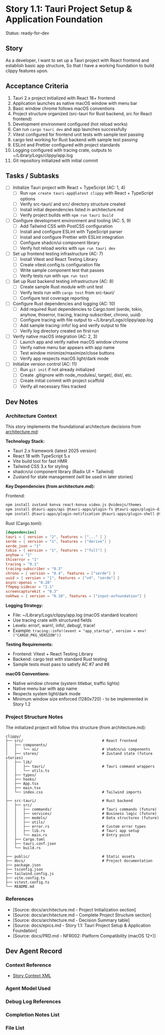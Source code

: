 # Story 1.1: Tauri Project Setup & Application Foundation

Status: ready-for-dev

## Story

As a developer,
I want to set up a Tauri project with React frontend and establish basic app structure,
So that I have a working foundation to build clippy features upon.

## Acceptance Criteria

1. Tauri 2.x project initialized with React 18+ frontend
2. Application launches as native macOS window with menu bar
3. Basic window chrome follows macOS conventions
4. Project structure organized (src-tauri for Rust backend, src for React frontend)
5. Development environment configured (hot reload works)
6. Can run `cargo tauri dev` and app launches successfully
7. Vitest configured for frontend unit tests with sample test passing
8. cargo test working for Rust backend with sample test passing
9. ESLint and Prettier configured with project standards
10. Logging configured with tracing crate, outputs to ~/Library/Logs/clippy/app.log
11. Git repository initialized with initial commit

## Tasks / Subtasks

- [ ] Initialize Tauri project with React + TypeScript (AC: 1, 4)
  - [ ] Run `npm create tauri-app@latest clippy` with React + TypeScript options
  - [ ] Verify src-tauri/ and src/ directory structure created
  - [ ] Install initial dependencies listed in architecture.md
  - [ ] Verify project builds with `npm run tauri build`

- [ ] Configure development environment and tooling (AC: 5, 9)
  - [ ] Add Tailwind CSS with PostCSS configuration
  - [ ] Install and configure ESLint with TypeScript parser
  - [ ] Install and configure Prettier with ESLint integration
  - [ ] Configure shadcn/ui component library
  - [ ] Verify hot reload works with `npm run tauri dev`

- [ ] Set up frontend testing infrastructure (AC: 7)
  - [ ] Install Vitest and React Testing Library
  - [ ] Create vitest.config.ts configuration file
  - [ ] Write sample component test that passes
  - [ ] Verify tests run with `npm run test`

- [ ] Set up Rust backend testing infrastructure (AC: 8)
  - [ ] Create sample Rust module with unit test
  - [ ] Verify tests run with `cargo test` from src-tauri/
  - [ ] Configure test coverage reporting

- [ ] Configure Rust dependencies and logging (AC: 10)
  - [ ] Add required Rust dependencies to Cargo.toml (serde, tokio, anyhow, thiserror, tracing, tracing-subscriber, chrono, uuid)
  - [ ] Configure tracing with file output to ~/Library/Logs/clippy/app.log
  - [ ] Add sample tracing::info! log and verify output to file
  - [ ] Verify log directory created on first run

- [ ] Verify native macOS integration (AC: 2, 3)
  - [ ] Launch app and verify native macOS window chrome
  - [ ] Verify native menu bar appears with app name
  - [ ] Test window minimize/maximize/close buttons
  - [ ] Verify app respects macOS light/dark mode

- [ ] Initialize version control (AC: 11)
  - [ ] Run `git init` if not already initialized
  - [ ] Create .gitignore with node_modules/, target/, dist/, etc.
  - [ ] Create initial commit with project scaffold
  - [ ] Verify all necessary files tracked

## Dev Notes

### Architecture Context

This story implements the foundational architecture decisions from [architecture.md](../architecture.md):

**Technology Stack:**
- Tauri 2.x framework (latest 2025 version)
- React 18 with TypeScript 5.x
- Vite build tool for fast HMR
- Tailwind CSS 3.x for styling
- shadcn/ui component library (Radix UI + Tailwind)
- Zustand for state management (will be used in later stories)

**Key Dependencies (from architecture.md):**

Frontend:
```bash
npm install zustand konva react-konva video.js @videojs/themes
npm install @tauri-apps/api @tauri-apps/plugin-fs @tauri-apps/plugin-dialog
npm install @tauri-apps/plugin-notification @tauri-apps/plugin-shell @tauri-apps/plugin-os
```

Rust (Cargo.toml):
```toml
[dependencies]
tauri = { version = "2", features = ["..." ] }
serde = { version = "1", features = ["derive"] }
serde_json = "1"
tokio = { version = "1", features = ["full"] }
anyhow = "1"
thiserror = "1"
tracing = "0.1"
tracing-subscriber = "0.3"
chrono = { version = "0.4", features = ["serde"] }
uuid = { version = "1", features = ["v4", "serde"] }
async-openai = "0.28"
ffmpeg-sidecar = "2.1"
screencapturekit = "0.3"
nokhwa = { version = "0.10", features = ["input-avfoundation"] }
```

**Logging Strategy:**
- File: ~/Library/Logs/clippy/app.log (macOS standard location)
- Use tracing crate with structured fields
- Levels: error!, warn!, info!, debug!, trace!
- Example: `tracing::info!(event = "app_startup", version = env!("CARGO_PKG_VERSION"))`

**Testing Requirements:**
- Frontend: Vitest + React Testing Library
- Backend: cargo test with standard Rust testing
- Sample tests must pass to satisfy AC #7 and #8

**macOS Conventions:**
- Native window chrome (system titlebar, traffic lights)
- Native menu bar with app name
- Respects system light/dark mode
- Minimum window size enforced (1280x720) - to be implemented in Story 1.2

### Project Structure Notes

The initialized project will follow this structure (from architecture.md):

```
clippy/
├── src/                                    # React frontend
│   ├── components/
│   │   └── ui/                             # shadcn/ui components
│   ├── stores/                             # Zustand state (future stories)
│   ├── lib/
│   │   ├── tauri/                          # Tauri command wrappers
│   │   └── utils.ts
│   ├── types/
│   ├── hooks/
│   ├── App.tsx
│   ├── main.tsx
│   └── index.css                           # Tailwind imports
│
├── src-tauri/                              # Rust backend
│   ├── src/
│   │   ├── commands/                       # Tauri commands (future)
│   │   ├── services/                       # Business logic (future)
│   │   ├── models/                         # Data structures (future)
│   │   ├── utils/
│   │   ├── error.rs                        # Custom error types
│   │   ├── lib.rs                          # Tauri app setup
│   │   └── main.rs                         # Entry point
│   ├── Cargo.toml
│   ├── tauri.conf.json
│   └── build.rs
│
├── public/                                 # Static assets
├── docs/                                   # Project documentation
├── package.json
├── tsconfig.json
├── tailwind.config.js
├── vite.config.ts
├── vitest.config.ts
└── README.md
```

### References

- [Source: docs/architecture.md - Project Initialization section]
- [Source: docs/architecture.md - Complete Project Structure section]
- [Source: docs/architecture.md - Decision Summary table]
- [Source: docs/epics.md - Story 1.1: Tauri Project Setup & Application Foundation]
- [Source: docs/PRD.md - NFR002: Platform Compatibility (macOS 12+)]

## Dev Agent Record

### Context Reference

- [Story Context XML](./1-1-tauri-project-setup-application-foundation.context.xml)

### Agent Model Used

<!-- Will be populated during implementation -->

### Debug Log References

<!-- Will be populated during implementation -->

### Completion Notes List

<!-- Will be populated during implementation -->

### File List

<!-- Will be populated during implementation -->
